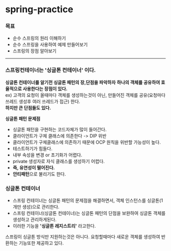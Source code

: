 # spring-practice

### 목표
- 순수 스프링의 원리 이해하기
- 순수 스프링을 사용하여 예제 만들어보기
- 스프링의 장점 알아보기

---
### 스프링컨테이너는 '싱글톤 컨테이너' 이다.

**싱글톤 컨테이너를 알기전 싱글톤 패턴의 장,단점을 파악하자**
**하나의 객체를 공유하여 효율적으로 사용한다는 장점이 있다.**   
ex) 고객의 요청이 올때마다 객체를 생성하는것이 아닌, 만들어진 객체를 공유(요청마다 쓰레드 생성후 여러 쓰레드가 접근) 한다.   
**하지만 큰 단점들도 있다.**

**싱글톤 패턴 문제점**
- 싱글톤 패턴을 구현하는 코드자체가 많이 들어간다.
- 클라이언트가 구체 클래스에 의존한다 -> DIP 위반
- 클라이언트가 구체클래스에 의존하기 때문에 OCP 원칙을 위반할 가능성이 높다.
- 테스트하기가 힘들다.
- 내부 속성을 변경 or 초기화가 어렵다.
- private 생성자로 자식 클래스를 생성하기 어렵다.
- **즉, 유연성이 떨어진다.**
- **안티패턴**으로 불리기도 한다.

### 싱글톤 컨테이너
- 스프링 컨테이너는 싱글톤 패턴의 문제점을 해결하면서, 객체 인스턴스를 싱글톤(1개만 생성)으로 관리한다.
- 스프링 컨테이너(싱글톤 컨테이너)는 싱글톤 패턴의 단점을 보완하여 싱글톤 객체를 생성하고 관리하게된다.
- 이러한 기능을 **'싱글톤 레지스트리'** 라고한다.

스프링이 싱글톤 방식만 지원하는것은 아니다. 요청할때마다 새로운 객체를 생성하여 반환하는 기능또한 제공하고 있다.

